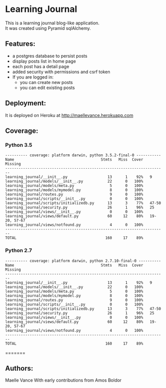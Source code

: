 # Learning Journal


This is a learning journal blog-like application.  
It was created using Pyramid sqlAlchemy. 


## Features:
- a postgres database to persist posts
- display posts list in home page
- each post has a detail page
- added security with permissions and csrf token
- If you are logged in:
    - you can create new posts
    - you can edit existing posts



## Deployment:
It is deployed on Heroku at http://maellevance.herokuapp.com


## Coverage:

### Python 3.5
```
---------- coverage: platform darwin, python 3.5.2-final-0 -----------
Name                                       Stmts   Miss  Cover   Missing
------------------------------------------------------------------------
learning_journal/__init__.py                  13      1    92%   9
learning_journal/models/__init__.py           22      0   100%
learning_journal/models/meta.py                5      0   100%
learning_journal/models/mymodel.py             8      0   100%
learning_journal/routes.py                     9      0   100%
learning_journal/scripts/__init__.py           0      0   100%
learning_journal/scripts/initializedb.py      13      3    77%   47-50
learning_journal/security.py                  26      1    96%   25
learning_journal/views/__init__.py             0      0   100%
learning_journal/views/default.py             60     12    80%   19-20, 57-67
learning_journal/views/notfound.py             4      0   100%
------------------------------------------------------------------------
TOTAL                                        160     17    89%
```

### Python 2.7
```
---------- coverage: platform darwin, python 2.7.10-final-0 ----------
Name                                       Stmts   Miss  Cover   Missing
------------------------------------------------------------------------
learning_journal/__init__.py                  13      1    92%   9
learning_journal/models/__init__.py           22      0   100%
learning_journal/models/meta.py                5      0   100%
learning_journal/models/mymodel.py             8      0   100%
learning_journal/routes.py                     9      0   100%
learning_journal/scripts/__init__.py           0      0   100%
learning_journal/scripts/initializedb.py      13      3    77%   47-50
learning_journal/security.py                  26      1    96%   25
learning_journal/views/__init__.py             0      0   100%
learning_journal/views/default.py             60     12    80%   19-20, 57-67
learning_journal/views/notfound.py             4      0   100%
------------------------------------------------------------------------
TOTAL                                        160     17    89%
```

=======
## Authors:
Maelle Vance
With early contributions from Amos Boldor

